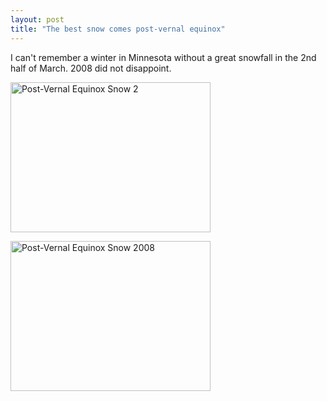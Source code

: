```yaml
---
layout: post
title: "The best snow comes post-vernal equinox"
---
```


<p>I can't remember a winter in Minnesota without a great snowfall in the 2nd half of March. 2008 did not disappoint. </p>
  
<p><a title="Post-Vernal Equinox Snow 2 by kindohm, on Flickr" href="http://www.flickr.com/photos/kindohm/2349173131/"><img height="240" alt="Post-Vernal Equinox Snow 2" src="http://farm4.static.flickr.com/3117/2349173131_cbfbd1c916_o.jpg" width="320" border="0" /></a> </p>
  
<p><a title="Post-Vernal Equinox Snow 2008 by kindohm, on Flickr" href="http://www.flickr.com/photos/kindohm/2350007804/"><img height="240" alt="Post-Vernal Equinox Snow 2008" src="http://farm3.static.flickr.com/2245/2350007804_80dcc9e9e1_o.jpg" width="320" border="0" /></a></p>
 
